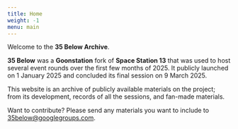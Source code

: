 ```yaml
---
title: Home
weight: -1
menu: main
---
```


Welcome to the **35 Below Archive**.

**35 Below** was a **Goonstation** fork of **Space Station 13** that was used to host several event rounds over the first few months of 2025. It publicly launched on 1 January 2025 and concluded its final session on 9 March 2025.

This website is an archive of publicly available materials on the project; from its development, records of all the sessions, and fan-made materials.

Want to contribute? Please send any materials you want to include to 35below@googlegroups.com.
